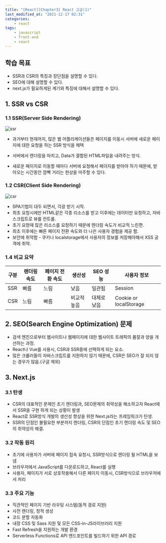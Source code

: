 ```yaml
---
title: "[React][Chapter3] React 고급(1)"
last_modified_at: "2021-12-17 02:31"
categories:
    - react
tags:
    - javascript
    - front-end
    - react
---
```


## 학습 목표

* SSR과 CSR의 특징과 장단점을 설명할 수 있다.
* SEO에 대해 설명할 수 있다.
* next.js가 필요하게된 계기와 특징에 대해서 설명할 수 있다. 

## 1. SSR vs CSR

### 1.1 SSR(Server Side Rendering)

![ssr](https://miro.medium.com/max/1400/1*jJkEQpgZ8waQ5P-W5lhxuQ.png)

* 과거부터 현재까지, 많은 웹 어플리케이션들은 페이지를 이동시 서버에 새로운 페이지에 대한 요청을 하는 SSR 방식을 채택

* 서버에서 렌더링을 마치고, Data가 결합된 HTML파일을 내려주는 방식.
* 새로운 페이지로 이동할 때마다 서버에 요청해서 페이지를 받아야 하기 때문에, 받아오는 시간동안 깜빡 거리는 현상을 마주할 수 있다.

### 1.2 CSR(Client Side Rendering)

![csr](https://miro.medium.com/max/1400/1*CRiH0hUGoS3aoZaIY4H2yg.png)

* SPA기법이 대두 되면서, 각광 받기 시작.
* 최초 요청시에만 HTML같은 각종 리소스를 받고 이후에는 데이터만 요청하고, 자바스크립트로 뷰를 컨트롤.
* 초기 요청때 많은 리소스를 요청하기 때문에 렌더링 속도가 비교적 느린편.
* 최초 이후에는 빠른 페이지 전환 속도와 더 나은 사용자 경험을 제공 함.
* 보안에 취약함 - 쿠키나 localstorage에서 사용자의 정보를 저장해야해서 XSS 공격에 취약.

### 1.4 비교 요약

|구분|렌더링 속도|페이지 전환 속도|생산성|SEO 성능|사용자 정보
|--|--|--|--|--|--|
|SSR|빠름|느림|낮음|일관됨|Session|
|CSR|느림|빠름|비교적 높음|대체로 낮음|Cookie or localStorage|

## 2. SEO(Search Engine Optimization) 문제

* 검색 엔진으로부터 웹사이트나 웹페이지에 대한 웹사이트 트래픽의 품잘과 양을 개선하는 과정.
* React나 Vue를 사용시, CSR과 SSR중에 선택하게 되는 요소.
* 많은 크롤러들이 자바스크립트를 지원하지 않기 때문에, CSR은 SEO가 잘 되지 않는 경우가 많음.(구글 제외)

## 3. Next.js

### 3.1 탄생

* CSR의 대표적인 문제인 초기 렌더링과, SEO문제의 취약성을 해소하고자 React에서 SSR을 구현 하게 되는 상황이 발생
* React로 SSR방식 개발의 생산성 향상을 위한 Next.js라는 프레임워크가 탄생.
* SSR의 단점인 불필요한 부분까지 렌더링, CSR의 단점인 초기 렌더링 속도 및 SEO의 취약성의 해결.

### 3.2 작동 원리

* 초기에 사용자가 서버에 페이지 접속 요청시, SSR방식으로 렌더링 될 HTML을 보냄
* 브라우저에서 JavaScript를 다운로드하고, React를 실행
* 사용자, 페이지가 서로 상호작용해서 다른 페이지 이동시, CSR방식으로 브라우저에서 처리

### 3.3 주요 기능

* 직관적인 페이지 기반 라우팅 시스템(동적 경로 지원)
* 사전 렌더링, 정적 생성
* 코드 분할 자동화
* 내장 CSS 및 Sass 지원 및 모든 CSS-in-JS라이브러리 지원
* Fast Refresh을 지원하는 개발 환경
* Serverless Functions로 API 엔드포인트를 빌드하기 위한 API 경로

